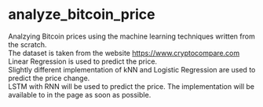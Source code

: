 # analyze_bitcoin_price
Analzying Bitcoin prices using the machine learning techniques written from the scratch.  
The dataset is taken from the website https://www.cryptocompare.com  
Linear Regression is used to predict the price.  
Slightly different implementation of kNN and Logistic Regression are used to predict the price change.  
LSTM with RNN will be used to predict the price. The implementation will be available to in the page as soon as possible.

